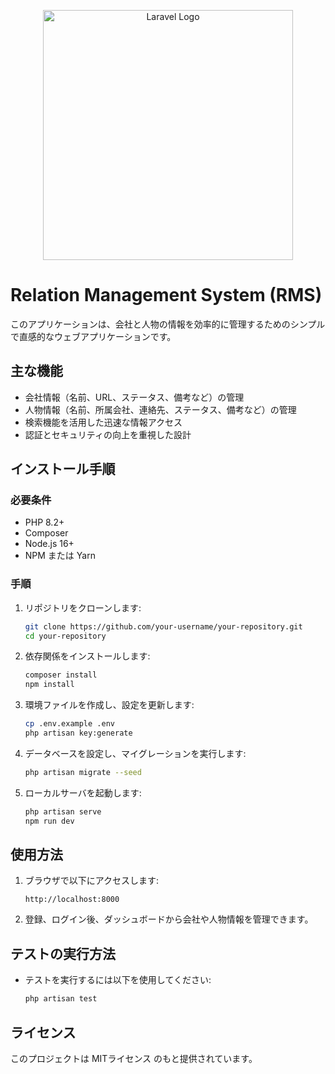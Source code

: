 <p align="center"><a href="https://laravel.com" target="_blank"><img src="https://raw.githubusercontent.com/laravel/art/master/logo-lockup/5%20SVG/2%20CMYK/1%20Full%20Color/laravel-logolockup-cmyk-red.svg" width="400" alt="Laravel Logo"></a></p>

# Relation Management System (RMS)

このアプリケーションは、会社と人物の情報を効率的に管理するためのシンプルで直感的なウェブアプリケーションです。

## 主な機能

- 会社情報（名前、URL、ステータス、備考など）の管理
- 人物情報（名前、所属会社、連絡先、ステータス、備考など）の管理
- 検索機能を活用した迅速な情報アクセス
- 認証とセキュリティの向上を重視した設計

## インストール手順

### 必要条件
- PHP 8.2+
- Composer
- Node.js 16+
- NPM または Yarn

### 手順
1. リポジトリをクローンします:
   ```bash
   git clone https://github.com/your-username/your-repository.git
   cd your-repository
   ```

2. 依存関係をインストールします:
   ```bash
   composer install
   npm install
   ```

3. 環境ファイルを作成し、設定を更新します:
   ```bash
   cp .env.example .env
   php artisan key:generate
   ```

4. データベースを設定し、マイグレーションを実行します:
   ```bash
   php artisan migrate --seed
   ```

5. ローカルサーバを起動します:
   ```bash
   php artisan serve
   npm run dev
   ```

## 使用方法
1. ブラウザで以下にアクセスします:
   ```plaintext
   http://localhost:8000
   ```

2. 登録、ログイン後、ダッシュボードから会社や人物情報を管理できます。

## テストの実行方法
- テストを実行するには以下を使用してください:
   ```bash
   php artisan test
   ```

## ライセンス
このプロジェクトは MITライセンス のもと提供されています。
